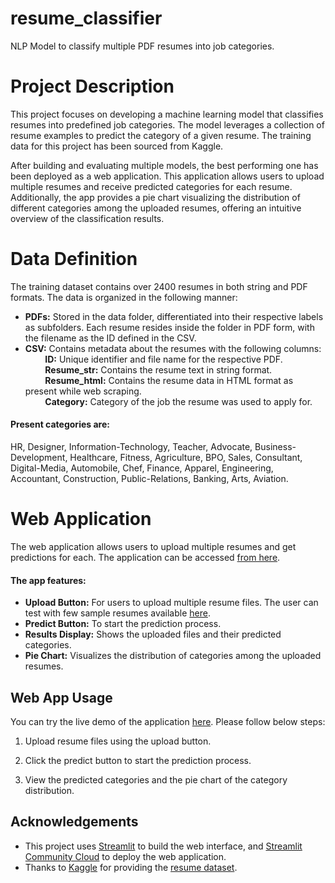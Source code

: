 # resume_classifier
NLP Model to classify multiple PDF resumes into job categories.

# Project Description

This project focuses on developing a machine learning model that classifies resumes into predefined job categories. The model leverages a collection of resume examples to predict the category of a given resume. The training data for this project has been sourced from Kaggle.

After building and evaluating multiple models, the best performing one has been deployed as a web application. This application allows users to upload multiple resumes and receive predicted categories for each resume. Additionally, the app provides a pie chart visualizing the distribution of different categories among the uploaded resumes, offering an intuitive overview of the classification results.

# Data Definition

The training dataset contains over 2400 resumes in both string and PDF formats. The data is organized in the following manner:

- **PDFs:** Stored in the data folder, differentiated into their respective labels as subfolders. Each resume resides inside the folder in PDF form, with the filename as the ID defined in the CSV.
- **CSV:** Contains metadata about the resumes with the following columns:<br/>
   &nbsp; &nbsp; &nbsp; &nbsp; **ID:** Unique identifier and file name for the respective PDF. <br/>
   &nbsp; &nbsp; &nbsp; &nbsp; **Resume_str:** Contains the resume text in string format. <br/>
   &nbsp; &nbsp; &nbsp; &nbsp; **Resume_html:** Contains the resume data in HTML format as present while web scraping. <br/>
   &nbsp; &nbsp; &nbsp; &nbsp; **Category:** Category of the job the resume was used to apply for.<br/>

#### Present categories are: 
HR, Designer, Information-Technology, Teacher, Advocate, Business-Development, Healthcare, Fitness, Agriculture, BPO, Sales, Consultant, Digital-Media, Automobile, Chef, Finance, Apparel, Engineering, Accountant, Construction, Public-Relations, Banking, Arts, Aviation.

# Web Application
The web application allows users to upload multiple resumes and get predictions for each. The application can be accessed [from here](https://resumeclassifier-jp.streamlit.app).<br/>
#### The app features:

- **Upload Button:** For users to upload multiple resume files. The user can test with few sample resumes available [here](https://github.com/j-poddar/resume_classifier/tree/main/documents/sample_resumes).
- **Predict Button:** To start the prediction process.
- **Results Display:** Shows the uploaded files and their predicted categories.
- **Pie Chart:** Visualizes the distribution of categories among the uploaded resumes.

## Web App Usage
You can try the live demo of the application [here](https://resumeclassifier-jp.streamlit.app). Please follow below steps:
1. Upload resume files using the upload button.
   
2. Click the predict button to start the prediction process.
3. View the predicted categories and the pie chart of the category distribution.


## Acknowledgements
- This project uses [Streamlit](https://streamlit.io) to build the web interface, and [Streamlit Community Cloud](https://streamlit.io/cloud) to deploy the web application.
- Thanks to [Kaggle](https://www.kaggle.com) for providing the [resume dataset](https://www.kaggle.com/datasets/snehaanbhawal/resume-dataset/data).

